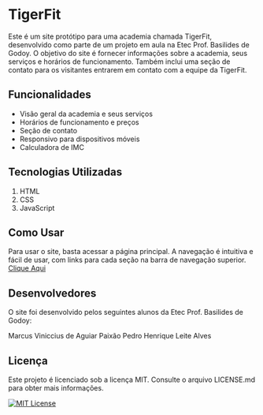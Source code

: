 # TigerFit

Este é um site protótipo para uma academia chamada TigerFit, desenvolvido como parte de um projeto em aula na Etec Prof. Basilides de Godoy.
O objetivo do site é fornecer informações sobre a academia, seus serviços e horários de funcionamento. Também inclui uma seção de contato para os visitantes entrarem em contato com a equipe da TigerFit.

## Funcionalidades
- Visão geral da academia e seus serviços
- Horários de funcionamento e preços
- Seção de contato
- Responsivo para dispositivos móveis
- Calculadora de IMC

## Tecnologias Utilizadas
1. HTML
2. CSS
3. JavaScript

## Como Usar
Para usar o site, basta acessar a página principal. A navegação é intuitiva e fácil de usar, com links para cada seção na barra de navegação superior.
[Clique Aqui](https://vini1404.github.io/TigerFit/)

## Desenvolvedores
O site foi desenvolvido pelos seguintes alunos da Etec Prof. Basilides de Godoy:

Marcus Viniccius de Aguiar Paixão
Pedro Henrique Leite Alves

## Licença
Este projeto é licenciado sob a licença MIT. Consulte o arquivo LICENSE.md para obter mais informações.

[![MIT License](https://img.shields.io/badge/License-MIT-green.svg)](https://choosealicense.com/licenses/mit/)
